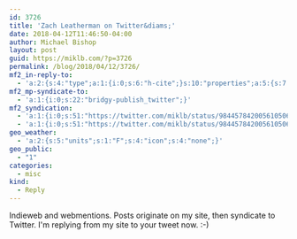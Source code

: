 ```yaml
---
id: 3726
title: 'Zach Leatherman on Twitter&diams;'
date: 2018-04-12T11:46:50-04:00
author: Michael Bishop
layout: post
guid: https://miklb.com/?p=3726
permalink: /blog/2018/04/12/3726/
mf2_in-reply-to:
  - 'a:2:{s:4:"type";a:1:{i:0;s:6:"h-cite";}s:10:"properties";a:5:{s:7:"summary";a:1:{i:0;s:54:"“@miklb @robweychert love the twitter aggregator!”";}s:4:"name";a:1:{i:0;s:26:"Zach Leatherman on Twitter";}s:3:"url";a:1:{i:0;s:54:"https://twitter.com/zachleat/status/984457213904334850";}s:11:"publication";a:1:{i:0;s:7:"Twitter";}s:8:"featured";a:1:{i:0;s:76:"https://pbs.twimg.com/profile_images/913805629529063424/QXLV3XcR_400x400.jpg";}}}'
mf2_mp-syndicate-to:
  - 'a:1:{i:0;s:22:"bridgy-publish_twitter";}'
mf2_syndication:
  - 'a:1:{i:0;s:51:"https://twitter.com/miklb/status/984457842005610506";}'
  - 'a:1:{i:0;s:51:"https://twitter.com/miklb/status/984457842005610506";}'
geo_weather:
  - 'a:2:{s:5:"units";s:1:"F";s:4:"icon";s:4:"none";}'
geo_public:
  - "1"
categories:
  - misc
kind:
  - Reply
---
```

Indieweb and webmentions. Posts originate on my site, then syndicate to Twitter. I'm replying from my site to your tweet now. :-)